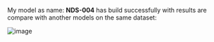 My model as name: **NDS-004** has build successfully with results are compare with another models on the same dataset:

![image](https://github.com/user-attachments/assets/d8012d7c-a00d-4d68-87d2-64a058c216b7)
